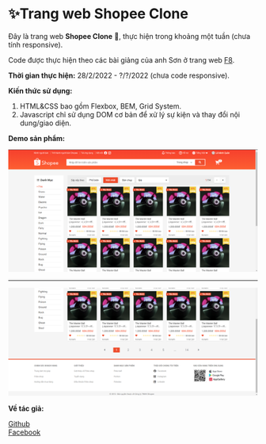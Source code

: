 # ✨Trang web Shopee Clone

Đây là trang web **Shopee Clone** 🛒, thực hiện trong khoảng một tuần (chưa tính responsive).

Code được thực hiện theo các bài giảng của anh Sơn ở trang web [F8](https://fullstack.edu.vn/).

**Thời gian thực hiện:** 28/2/2022 - ?/?/2022 (chưa code responsive).

**Kiến thức sử dụng:**

1. HTML&CSS bao gồm Flexbox, BEM, Grid System.
2. Javascript chỉ sử dụng DOM cơ bản để xử lý sự kiện và thay đổi nội dung/giao diện.

**Demo sản phẩm:**

![](assets/images/demo1.png)

<hr>

![](assets/images/demo2.png)

**Về tác giả:**

[Github](https://github.com/marucube35)\
[Facebook](https://www.facebook.com/profile.php?id=100009916021095)

